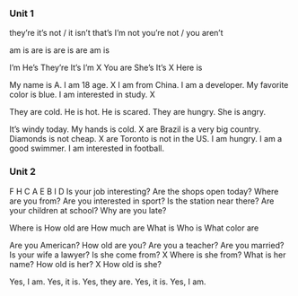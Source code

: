 ### Unit 1

they’re 
it’s not / it isn’t
that’s
I’m not
you’re not / you aren’t

am
is
are
is
are
is
are
am
is

I’m
He’s
They’re
It’s
I’m  X You are 
She’s
It’s X  Here is

My name is A.
I am 18 age. X
I am from China.
I am a developer.
My favorite color is blue.
I am interested in study. X

They are cold.
He is hot.
He is scared.
They are hungry.
She is angry.

It’s windy today.
My hands is cold. X are
Brazil is a very big country.
Diamonds is not cheap. X are
Toronto is not in the US.
I am hungry.
I am a good swimmer.
I am interested in football.


### Unit 2

F H C A E B I D
Is your job interesting?
Are the shops open today?
Where are you from?
Are you interested in sport?
Is the station near there?
Are your children at school?
Why are you late?

Where is
How old are 
How much are
What is
Who is
What color are

Are you American?
How old are you?
Are you a teacher?
Are you married?
Is your wife a lawyer?
Is she come from? X Where is she from?
What is her name?
How old is her? X How old is she?

Yes, I am.
Yes, it is.
Yes, they are.
Yes, it is.
Yes, I am.
